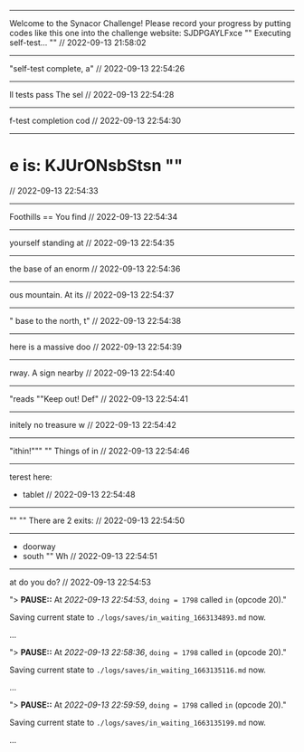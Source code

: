 
---
 
Welcome to the Synacor Challenge!
Please record your progress by putting codes like
this one into the challenge website: SJDPGAYLFxce
""
Executing self-test...
""
 // 2022-09-13 21:58:02
 
 
---
 
"self-test complete, a"
 // 2022-09-13 22:54:26
 
 
---
 
ll tests pass
The sel
 // 2022-09-13 22:54:28
 
 
---
 
f-test completion cod
 // 2022-09-13 22:54:30
 
 
---
 
e is: KJUrONsbStsn
""
== 
 // 2022-09-13 22:54:33
 
 
---
 
Foothills ==
You find
 // 2022-09-13 22:54:34
 
 
---
 
 yourself standing at
 // 2022-09-13 22:54:35
 
 
---
 
 the base of an enorm
 // 2022-09-13 22:54:36
 
 
---
 
ous mountain.  At its
 // 2022-09-13 22:54:37
 
 
---
 
" base to the north, t"
 // 2022-09-13 22:54:38
 
 
---
 
here is a massive doo
 // 2022-09-13 22:54:39
 
 
---
 
rway.  A sign nearby 
 // 2022-09-13 22:54:40
 
 
---
 
"reads ""Keep out!  Def"
 // 2022-09-13 22:54:41
 
 
---
 
initely no treasure w
 // 2022-09-13 22:54:42
 
 
---
 
"ithin!"""
""
Things of in
 // 2022-09-13 22:54:46
 
 
---
 
terest here:
- tablet
 // 2022-09-13 22:54:48
 
 
---
 
""
""
There are 2 exits:
 // 2022-09-13 22:54:50
 
 
---
 
- doorway
- south
""
Wh
 // 2022-09-13 22:54:51
 
 
---
 
at do you do?
 // 2022-09-13 22:54:53
 
"> **PAUSE::** At *2022-09-13 22:54:53*, `doing = 1798` called `in` (opcode 20)."
 
Saving current state to `./logs/saves/in_waiting_1663134893.md` now.
 
...
 
"> **PAUSE::** At *2022-09-13 22:58:36*, `doing = 1798` called `in` (opcode 20)."
 
Saving current state to `./logs/saves/in_waiting_1663135116.md` now.
 
...
 
"> **PAUSE::** At *2022-09-13 22:59:59*, `doing = 1798` called `in` (opcode 20)."
 
Saving current state to `./logs/saves/in_waiting_1663135199.md` now.
 
...
 

